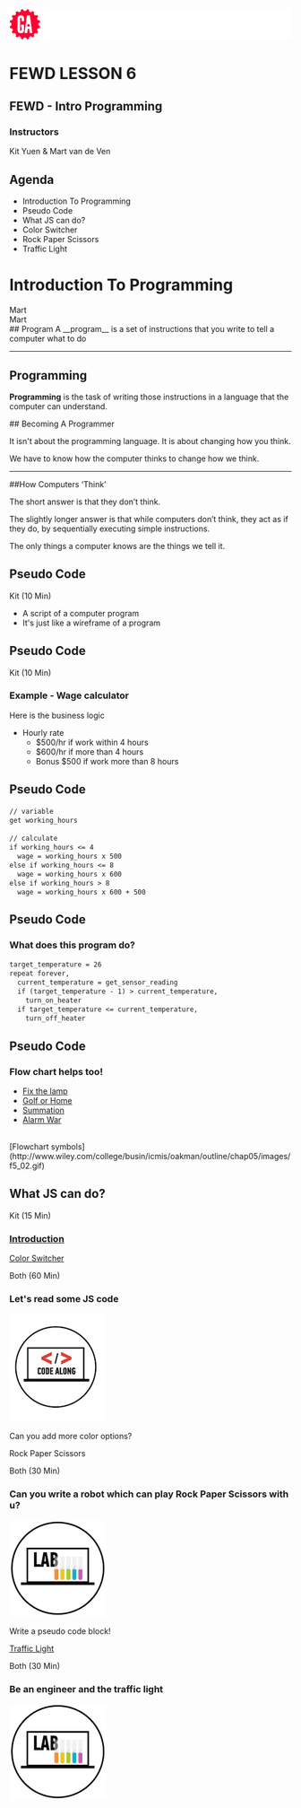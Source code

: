 ![General Assembly](../assets/images/ga.png)
# FEWD LESSON 6

## FEWD - Intro Programming

### Instructors
Kit Yuen & Mart van de Ven



## Agenda
<aside class="notes"></aside>

* Introduction To Programming
* Pseudo Code
* What JS can do?
* Color Switcher  
* Rock Paper Scissors
* Traffic Light



# Introduction To Programming
<aside class="notes">Mart</aside>



<aside class="notes">Mart</aside>
## Program
A __program__ is a set of instructions that you write to tell a computer what to do

---

## Programming

__Programming__ is the task of writing those instructions in a language that the computer can understand.



<aside class="notes"></aside>
## Becoming A Programmer

It isn't about the programming language. It is about changing how you think.

We have to know how the computer thinks to change how we think.

---

##How Computers ‘Think’

The short answer is that they don’t think.

The slightly longer answer is that while computers don’t think, they act as if they do, by sequentially executing simple instructions.

The only things a computer knows are the things we tell it.



## Pseudo Code
<aside class="notes">Kit (10 Min)</aside>

* A script of a computer program
* It's just like a wireframe of a program



## Pseudo Code
<aside class="notes">Kit (10 Min)</aside>

### Example - Wage calculator

Here is the business logic

* Hourly rate
  * $500/hr if work within 4 hours
  * $600/hr if more than 4 hours
  * Bonus $500 if work more than 8 hours



## Pseudo Code
<aside class="notes"></aside>

```
// variable
get working_hours

// calculate
if working_hours <= 4
  wage = working_hours x 500
else if working_hours <= 8
  wage = working_hours x 600
else if working_hours > 8
  wage = working_hours x 600 + 500
```



## Pseudo Code
<aside class="notes"></aside>

### What does this program do?

```
target_temperature = 26
repeat forever,
  current_temperature = get_sensor_reading
  if (target_temperature - 1) > current_temperature,
    turn_on_heater
  if target_temperature <= current_temperature,
    turn_off_heater
```



## Pseudo Code
<aside class="notes"></aside>

### Flow chart helps too!

* [Fix the lamp](http://ils.indiana.edu/faculty/smilojev/teaching/s515spring2012/2012springprojects/session11/img/flowchart1.jpg)
* [Golf or Home](http://www.pacestar.com/images/sampfc.gif)
* [Summation](http://perl-blog.berghold.net/wp-content/uploads/2013/05/flowchart1.jpg)
* [Alarm War](http://www.edrawsoft.com/images/examples/Process-Flowchart.png)

<br>
[Flowchart symbols](http://www.wiley.com/college/busin/icmis/oakman/outline/chap05/images/f5_02.gif)



## What JS can do?
<aside class="notes">Kit (15 Min)</aside>

### [Introduction](https://generalassemb.ly/online/videos/what-can-you-do-with-javascript)




[Color Switcher](http://codepen.io/nevan/pen/kBItz)
<aside class="notes">Both (60 Min)</aside>

### Let's read some JS code

![GeneralAssemb.ly](../assets/images/icons/code_along.png)

Can you add more color options?



Rock Paper Scissors
<aside class="notes">Both (30 Min)</aside>

### Can you write a robot which can play Rock Paper Scissors with u?

![GeneralAssemb.ly](../assets/images/icons/exercise_icon_md.png)

Write a pseudo code block!



[Traffic Light](http://codepen.io/nevan/pen/shtLA)
<aside class="notes">Both (30 Min)</aside>

### Be an engineer and the traffic light

![GeneralAssemb.ly](../assets/images/icons/exercise_icon_md.png)